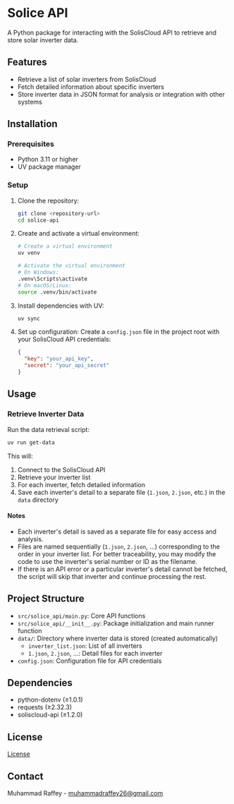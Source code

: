 # Solice API

A Python package for interacting with the SolisCloud API to retrieve and store solar inverter data.

## Features

- Retrieve a list of solar inverters from SolisCloud
- Fetch detailed information about specific inverters
- Store inverter data in JSON format for analysis or integration with other systems

## Installation

### Prerequisites

- Python 3.11 or higher
- UV package manager

### Setup

1. Clone the repository:

   ```bash
   git clone <repository-url>
   cd solice-api
   ```

2. Create and activate a virtual environment:

   ```bash
   # Create a virtual environment
   uv venv

   # Activate the virtual environment
   # On Windows:
   .venv\Scripts\activate
   # On macOS/Linux:
   source .venv/bin/activate
   ```

3. Install dependencies with UV:

   ```bash
   uv sync
   ```

4. Set up configuration:
   Create a `config.json` file in the project root with your SolisCloud API credentials:
   ```json
   {
     "key": "your_api_key",
     "secret": "your_api_secret"
   }
   ```

## Usage

### Retrieve Inverter Data

Run the data retrieval script:

```bash
uv run get-data
```

This will:

1. Connect to the SolisCloud API
2. Retrieve your inverter list
3. For each inverter, fetch detailed information
4. Save each inverter's detail to a separate file (`1.json`, `2.json`, etc.) in the `data` directory

#### Notes
- Each inverter's detail is saved as a separate file for easy access and analysis.
- Files are named sequentially (`1.json`, `2.json`, ...) corresponding to the order in your inverter list. For better traceability, you may modify the code to use the inverter's serial number or ID as the filename.
- If there is an API error or a particular inverter's detail cannot be fetched, the script will skip that inverter and continue processing the rest.

## Project Structure

- `src/solice_api/main.py`: Core API functions
- `src/solice_api/__init__.py`: Package initialization and main runner function
- `data/`: Directory where inverter data is stored (created automatically)
  - `inverter_list.json`: List of all inverters
  - `1.json`, `2.json`, ...: Detail files for each inverter
- `config.json`: Configuration file for API credentials

## Dependencies

- python-dotenv (≥1.0.1)
- requests (≥2.32.3)
- soliscloud-api (≥1.2.0)

## License

[License](LICENSE)

## Contact

Muhammad Raffey - muhammadraffey26@gmail.com




